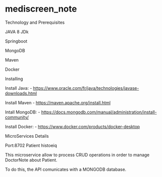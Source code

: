 # mediscreen_note

Technology and Prerequisites


JAVA 8 JDk


Springboot

MongoDB


Maven


Docker


Installing


Install Java: - https://www.oracle.com/fr/java/technologies/javase-downloads.html

Install Maven - https://maven.apache.org/install.html

Intall MongoDB: - https://docs.mongodb.com/manual/administration/install-community/

Install Docker: - https://www.docker.com/products/docker-desktop

MicroServices Details

Port:8702  Patient histoeiq


This microservice allow to process CRUD operations in order to manage DoctorNote about Patient. 

To do this, the API comunicates with a MONGODB database.
